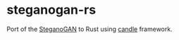 # steganogan-rs

Port of the [SteganoGAN](https://github.com/DAI-Lab/SteganoGAN/) to Rust using [candle](https://github.com/huggingface/candle) framework.
